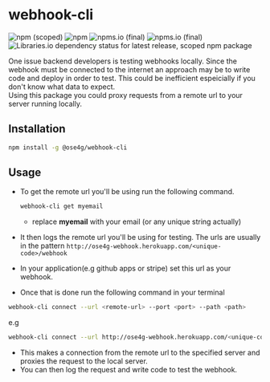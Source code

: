 # webhook-cli

![npm (scoped)](https://img.shields.io/npm/v/@ose4g/webhook-cli)
![npm](https://img.shields.io/npm/dw/@ose4g/webhook-cli)
![npms.io (final)](https://img.shields.io/npms-io/maintenance-score/@ose4g/webhook-cli)
![npms.io (final)](https://img.shields.io/npms-io/quality-score/@ose4g/webhook-cli)
![Libraries.io dependency status for latest release, scoped npm package](https://img.shields.io/librariesio/release/npm/@ose4g/cron-manager)

One issue backend developers is testing webhooks locally.
Since the webhook must be connected to the internet an approach may be to write code and deploy in order to test.
This could be inefficient espeicially if you don't know what data to expect.  
Using this package you could proxy requests from a remote url to your server running locally.

## Installation

```bash
npm install -g @ose4g/webhook-cli
```

## Usage

- To get the remote url you'll be using run the following command.
  ```bash
  webhook-cli get myemail
  ```
  - replace **myemail** with your email (or any unique string actually)
- It then logs the remote url you'll be using for testing. The urls are usually in the pattern `http://ose4g-webhook.herokuapp.com/<unique-code>/webhook`

- In your application(e.g github apps or stripe) set this url as your webhook.

- Once that is done run the following command in your terminal

```bash
webhook-cli connect --url <remote-url> --port <port> --path <path>
```

e.g

```bash
webhook-cli connect --url http://ose4g-webhook.herokuapp.com/<unique-code>/webhook --port 3000 --path /api/v1/webhook
```

- This makes a connection from the remote url to the specified server and proxies the request to the local server.
- You can then log the request and write code to test the webhook.
